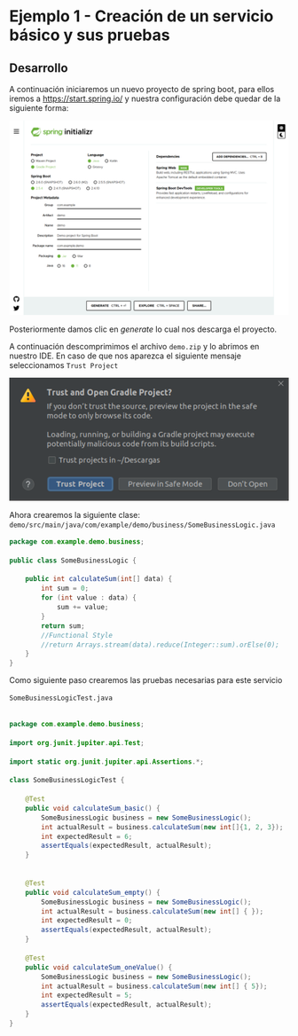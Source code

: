 # Ejemplo 1 - Creación de un servicio básico y sus pruebas

## Desarrollo

A continuación iniciaremos un nuevo proyecto de spring boot, para ellos iremos a https://start.spring.io/ y nuestra
configuración debe quedar de la siguiente forma:

![img.png](img.png)

Posteriormente damos clic en _generate_ lo cual nos descarga el proyecto.

A continuación descomprimimos el archivo `demo.zip` y lo abrimos en nuestro IDE. En caso de que nos aparezca el
siguiente mensaje seleccionamos `Trust Project`

![img_1.png](img_1.png)

Ahora crearemos la siguiente clase: `demo/src/main/java/com/example/demo/business/SomeBusinessLogic.java`

```java
package com.example.demo.business;

public class SomeBusinessLogic {

    public int calculateSum(int[] data) {
        int sum = 0;
        for (int value : data) {
            sum += value;
        }
        return sum;
        //Functional Style
        //return Arrays.stream(data).reduce(Integer::sum).orElse(0);
    }
}

```

Como siguiente paso crearemos las pruebas necesarias para este servicio

`SomeBusinessLogicTest.java`
```java

package com.example.demo.business;

import org.junit.jupiter.api.Test;

import static org.junit.jupiter.api.Assertions.*;

class SomeBusinessLogicTest {

    @Test
    public void calculateSum_basic() {
        SomeBusinessLogic business = new SomeBusinessLogic();
        int actualResult = business.calculateSum(new int[]{1, 2, 3});
        int expectedResult = 6;
        assertEquals(expectedResult, actualResult);
    }


    @Test
    public void calculateSum_empty() {
        SomeBusinessLogic business = new SomeBusinessLogic();
        int actualResult = business.calculateSum(new int[] { });
        int expectedResult = 0;
        assertEquals(expectedResult, actualResult);
    }

    @Test
    public void calculateSum_oneValue() {
        SomeBusinessLogic business = new SomeBusinessLogic();
        int actualResult = business.calculateSum(new int[] { 5});
        int expectedResult = 5;
        assertEquals(expectedResult, actualResult);
    }
}

```